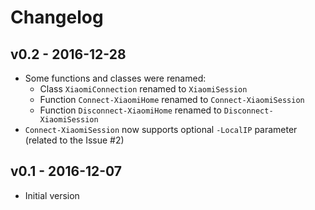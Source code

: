 # Changelog

## v0.2 - 2016-12-28
- Some functions and classes were renamed:
  - Class `XiaomiConnection` renamed to `XiaomiSession`
  - Function `Connect-XiaomiHome` renamed to `Connect-XiaomiSession`
  - Function `Disconnect-XiaomiHome` renamed to `Disconnect-XiaomiSession`
- `Connect-XiaomiSession` now supports optional `-LocalIP` parameter (related to the Issue #2)

## v0.1 - 2016-12-07
- Initial version